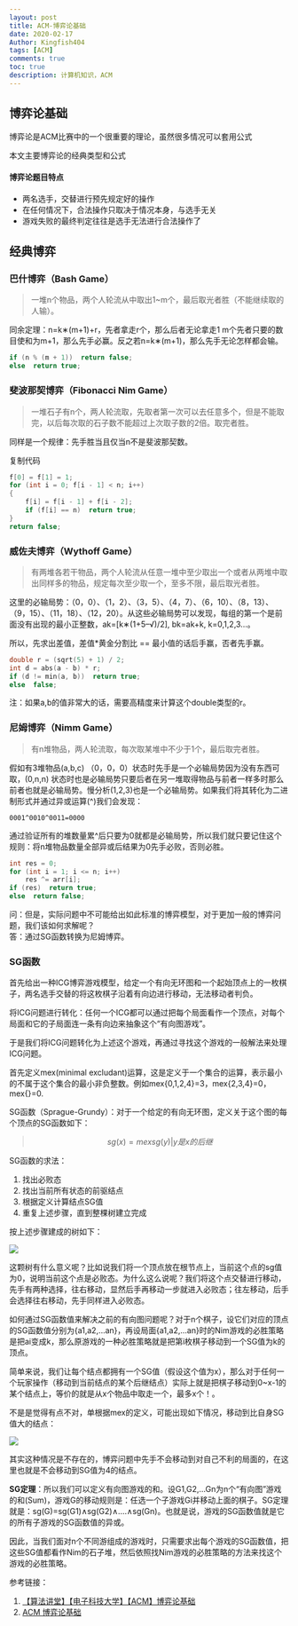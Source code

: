 ```yaml
---
layout: post
title: ACM-博弈论基础
date: 2020-02-17
Author: Kingfish404
tags: [ACM]
comments: true
toc: true
description: 计算机知识，ACM
---
```


## 博弈论基础

博弈论是ACM比赛中的一个很重要的理论，虽然很多情况可以套用公式  

本文主要博弈论的经典类型和公式

<!-- more -->
#### 博弈论题目特点

* 两名选手，交替进行预先规定好的操作
* 在任何情况下，合法操作只取决于情况本身，与选手无关
* 游戏失败的最终判定往往是选手无法进行合法操作了

## 经典博弈

### 巴什博弈（Bash Game）

>一堆n个物品，两个人轮流从中取出1~m个，最后取光者胜（不能继续取的人输）。

同余定理：n=k∗(m+1)+r，先者拿走r个，那么后者无论拿走1 m个先者只要的数目使和为m+1，那么先手必赢。反之若n=k∗(m+1)，那么先手无论怎样都会输。

```c++
if (n % (m + 1))  return false;
else  return true;
```

### 斐波那契博弈（Fibonacci Nim Game）
>一堆石子有n个，两人轮流取，先取者第一次可以去任意多个，但是不能取完，以后每次取的石子数不能超过上次取子数的2倍。取完者胜。

同样是一个规律：先手胜当且仅当n不是斐波那契数。

复制代码

```c++
f[0] = f[1] = 1;
for (int i = 0; f[i - 1] < n; i++)
{
    f[i] = f[i - 1] + f[i - 2];
    if (f[i] == n)  return true;
}
return false;
```

### 威佐夫博弈（Wythoff Game）

>有两堆各若干物品，两个人轮流从任意一堆中至少取出一个或者从两堆中取出同样多的物品，规定每次至少取一个，至多不限，最后取光者胜。

这里的必输局势：（0，0）、（1，2）、（3，5）、（4，7）、（6，10）、（8，13）、（9，15）、（11，18）、（12，20）。从这些必输局势可以发现，每组的第一个是前面没有出现的最小正整数，ak=[k∗(1+5–√)/2], bk=ak+k, k=0,1,2,3...。

所以，先求出差值，差值*黄金分割比 == 最小值的话后手赢，否者先手赢。

```c++
double r = (sqrt(5) + 1) / 2;
int d = abs(a - b) * r;
if (d != min(a, b))  return true;
else  false;
```

注：如果a,b的值非常大的话，需要高精度来计算这个double类型的r。

### 尼姆博弈（Nimm Game）
>有n堆物品，两人轮流取，每次取某堆中不少于1个，最后取完者胜。

假如有3堆物品(a,b,c)
（0，0，0）状态时先手是一个必输局势因为没有东西可取，(0,n,n) 状态时也是必输局势只要后者在另一堆取得物品与前者一样多时那么前者也就是必输局势。慢分析(1,2,3)也是一个必输局势。如果我们将其转化为二进制形式并通过异或运算(^)我们会发现：

    0001^0010^0011=0000

通过验证所有的堆数量累^后只要为0就都是必输局势，所以我们就只要记住这个规则：将n堆物品数量全部异或后结果为0先手必败，否则必胜。

```c++
int res = 0;
for (int i = 1; i <= n; i++)
    res ^= arr[i];
if (res)  return true;
else  return false;
```

问：但是，实际问题中不可能给出如此标准的博弈模型，对于更加一般的博弈问题，我们该如何求解呢？  
答：通过SG函数转换为尼姆博弈。

### SG函数
首先给出一种ICG博弈游戏模型，给定一个有向无环图和一个起始顶点上的一枚棋子，两名选手交替的将这枚棋子沿着有向边进行移动，无法移动者判负。

将ICG问题进行转化：任何一个ICG都可以通过把每个局面看作一个顶点，对每个局面和它的子局面连一条有向边来抽象这个“有向图游戏”。

于是我们将ICG问题转化为上述这个游戏，再通过寻找这个游戏的一般解法来处理ICG问题。

首先定义mex(minimal  excludant)运算，这是定义于一个集合的运算，表示最小的不属于这个集合的最小非负整数。例如mex{0,1,2,4}=3，mex{2,3,4}=0，mex{}=0.

SG函数（Sprague-Grundy）：对于一个给定的有向无环图，定义关于这个图的每个顶点的SG函数如下：

>$$
sg(x)=mex{sg(y) | y是x的后继}
$$

SG函数的求法：

1. 找出必败态
2. 找出当前所有状态的前驱结点
3. 根据定义计算结点SG值
4. 重复上述步骤，直到整棵树建立完成

按上述步骤建成的树如下：

![](https://i.loli.net/2020/02/17/yGud2QBtwTir1nS.png)


这颗树有什么意义呢？比如说我们将一个顶点放在根节点上，当前这个点的sg值为0，说明当前这个点是必败态。为什么这么说呢？我们将这个点交替进行移动，先手有两种选择，往右移动，显然后手再移动一步就进入必败态；往左移动，后手会选择往右移动，先手同样进入必败态。

如何通过SG函数值来解决之前的有向图问题呢？对于n个棋子，设它们对应的顶点的SG函数值分别为{a1,a2,...an}，再设局面{a1,a2,...an}时的Nim游戏的必胜策略是把ai变成k，那么原游戏的一种必胜策略就是把第i枚棋子移动到一个SG值为k的顶点。

简单来说，我们让每个结点都拥有一个SG值（假设这个值为x），那么对于任何一个玩家操作（移动到当前结点的某个后继结点）实际上就是把棋子移动到0~x-1的某个结点上，等价的就是从x个物品中取走一个，最多x个！。

不是是觉得有点不对，单根据mex的定义，可能出现如下情况，移动到比自身SG值大的结点：

![](https://i.loli.net/2020/02/17/9GYltOC5rxTbpLd.png)

其实这种情况是不存在的，博弈问题中先手不会移动到对自己不利的局面的，在这里也就是不会移动到SG值为4的结点。

**SG定理**：所以我们可以定义有向图游戏的和。设G1,G2,...Gn为n个“有向图”游戏的和(Sum)，游戏G的移动规则是：任选一个子游戏Gi并移动上面的棋子。SG定理就是：sg(G)=sg(G1)∧sg(G2)∧....∧sg(Gn)。也就是说，游戏的SG函数值就是它的所有子游戏的SG函数值的异或。

因此，当我们面对n个不同游组成的游戏时，只需要求出每个游戏的SG函数值，把这些SG值都看作Nim的石子堆，然后依照找Nim游戏的必胜策略的方法来找这个游戏的必胜策略。

参考链接：
1. [【算法讲堂】【电子科技大学】【ACM】博弈论基础](https://www.bilibili.com/video/av48199226)
2. [ACM 博弈论基础](https://www.cnblogs.com/lfri/p/10662291.html)